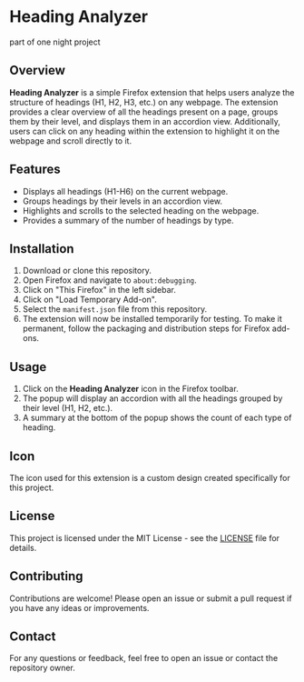 # Heading Analyzer

part of one night project

## Overview
**Heading Analyzer** is a simple Firefox extension that helps users analyze the structure of headings (H1, H2, H3, etc.) on any webpage. The extension provides a clear overview of all the headings present on a page, groups them by their level, and displays them in an accordion view. Additionally, users can click on any heading within the extension to highlight it on the webpage and scroll directly to it.

## Features
- Displays all headings (H1-H6) on the current webpage.
- Groups headings by their levels in an accordion view.
- Highlights and scrolls to the selected heading on the webpage.
- Provides a summary of the number of headings by type.

## Installation
1. Download or clone this repository.
2. Open Firefox and navigate to `about:debugging`.
3. Click on "This Firefox" in the left sidebar.
4. Click on "Load Temporary Add-on".
5. Select the `manifest.json` file from this repository.
6. The extension will now be installed temporarily for testing. To make it permanent, follow the packaging and distribution steps for Firefox add-ons.

## Usage
1. Click on the **Heading Analyzer** icon in the Firefox toolbar.
2. The popup will display an accordion with all the headings grouped by their level (H1, H2, etc.).
3. A summary at the bottom of the popup shows the count of each type of heading.

## Icon
The icon used for this extension is a custom design created specifically for this project.

## License
This project is licensed under the MIT License - see the [LICENSE](LICENSE) file for details.

## Contributing
Contributions are welcome! Please open an issue or submit a pull request if you have any ideas or improvements.

## Contact
For any questions or feedback, feel free to open an issue or contact the repository owner.

